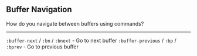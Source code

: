 ## Buffer Navigation

How do you navigate between buffers using commands?

---

`:buffer-next` / `:bn` / `:bnext` - Go to next buffer
`:buffer-previous` / `:bp` / `:bprev` - Go to previous buffer

